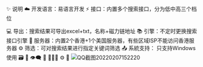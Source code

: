 ✨ 说明
☁️ 开发语言：易语言开发
⚡ 接口：内置多个搜索接口，分为低中高三个档位

💻 导出：搜索结果可导出excel+txt，名称+磁力链地址
📚 引擎：不定时更换搜索接口引擎
💾 服务器：内置2个香港+1个美国服务器，有些区域ISP不能访问香港服务器
⚙️ 筛选：可对搜索结果进行指定关键词筛选
📤 系統支持： 只支持Windows使用
🗃️ 
🎨 
👁️‍🗨️ 
🚀 
👩‍👧‍👦 
⚙️ 
🔗 
![QQ截图20220207152220](https://user-images.githubusercontent.com/37865291/152742820-43ae1fa5-00ef-4fb3-b4eb-9035edbe4fd0.jpg)
